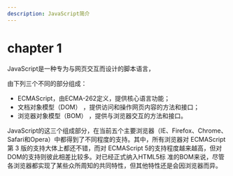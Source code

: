 ```yaml
---
description: JavaScript简介
---
```


# chapter 1

JavaScript是一种专为与网页交互而设计的脚本语言，

由下列三个不同的部分组成：

* ECMAScript，由ECMA-262定义，提供核心语言功能； 
* 文档对象模型（DOM） ，提供访问和操作网页内容的方法和接口；
* 浏览器对象模型（BOM） ，提供与浏览器交互的方法和接口。 

JavaScript的这三个组成部分，在当前五个主要浏览器（IE、Firefox、Chrome、Safari和Opera）中都得到了不同程度的支持。其中，所有浏览器对 ECMAScript 第 3 版的支持大体上都还不错，而对 ECMAScript 5的支持程度越来越高，但对DOM的支持则彼此相差比较多。对已经正式纳入HTML5标 准的BOM来说，尽管各浏览器都实现了某些众所周知的共同特性，但其他特性还是会因浏览器而异。

